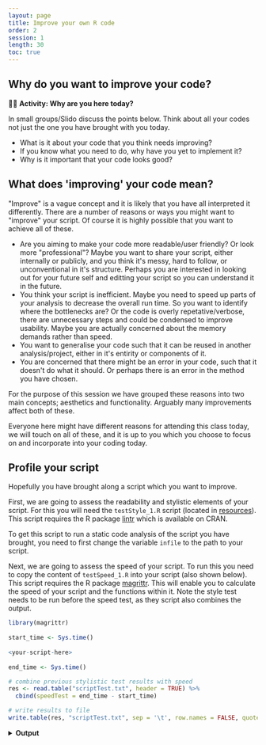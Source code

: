 ```yaml
---
layout: page
title: Improve your own R code
order: 2
session: 1
length: 30
toc: true
---
```


## Why do you want to improve your code?

🏃‍♀️ **Activity: Why are you here today?** 

In small groups/Slido discuss the points below. Think about all your codes not just the one you have brought with you today. 

- What is it about your code that you think needs improving?
- If you know what you need to do, why have you yet to implement it?
- Why is it important that your code looks good?

## What does 'improving' your code mean?
 
"Improve" is a vague concept and it is likely that you have all interpreted it differently. There are a number of reasons or ways you might want to "improve" your script. Of course it is highly possible that you want to achieve all of these.
+ Are you aiming to make your code more readable/user friendly? Or look more "professional"? Maybe you want to share your script, either internally or publicly, and you think it's messy, hard to follow, or unconventional in it's structure. Perhaps you are interested in looking out for your future self and editting your script so you can understand it in the future.  
+ You think your script is inefficient. Maybe you need to speed up parts of your analysis to decrease the overall run time. So you want to identify where the bottlenecks are? Or the code is overly repetative/verbose, there are unnecessary steps and could be condensed to improve usability. Maybe you are actually concerned about the memory demands rather than speed.
+ You want to generalise your code such that it can be reused in another analysis/project, either in it's entirity or components of it. 
+ You are concerned that there might be an error in your code, such that it doesn't do what it should. Or perhaps there is an error in the method you have chosen.

For the purpose of this session we have grouped these reasons into two main concepts; aesthetics and functionality. Arguably many improvements affect both of these.

Everyone here might have different reasons for attending this class today, we will touch on all of these, and it is up to you which you choose to focus on and incorporate into your coding today. 


## Profile your script

Hopefully you have brought along a script which you want to improve. 

First, we are going to assess the readability and stylistic elements of your script. For this you will need the `testStyle_1.R` script (located in [resources](https://uniexeterrse.github.io/improve-r-code/resources.html)). This script requires the R package [lintr](https://lintr.r-lib.org/) which is available on CRAN.

To get this script to run a static code analysis of the script you have brought, you need to first change the variable `infile` to the path to your script. 

Next, we are going to assess the speed of your script. To run this you need to copy the content of `testSpeed_1.R` into your script (also shown below). This script requires the R package [magrittr](https://cran.r-project.org/web/packages/magrittr/vignettes/magrittr.html). This will enable you to calculate the speed of your script and the functions within it. Note the style test needs to be run before the speed test, as they script also combines the output.

~~~r
library(magrittr)
    
start_time <- Sys.time()
              
<your-script-here>    
    
end_time <- Sys.time()

# combine previous stylistic test results with speed
res <- read.table("scriptTest.txt", header = TRUE) %>%
  cbind(speedTest = end_time - start_time)

# write results to file
write.table(res, "scriptTest.txt", sep = '\t', row.names = FALSE, quote = FALSE)
~~~

<details>
    <summary><b>Output</b></summary>
    
These test scripts have run a few different profiling tools on your script. For the moment, the only output is a text file called `scriptTest.txt` which contains metrics for how well your script conforms to a standard coding style, and how fast it runs. We will be discussing these profiling tools in greater detail and will check back to these metrics at the end to compare how these differ pre- and post-improvement.
    
</details>
